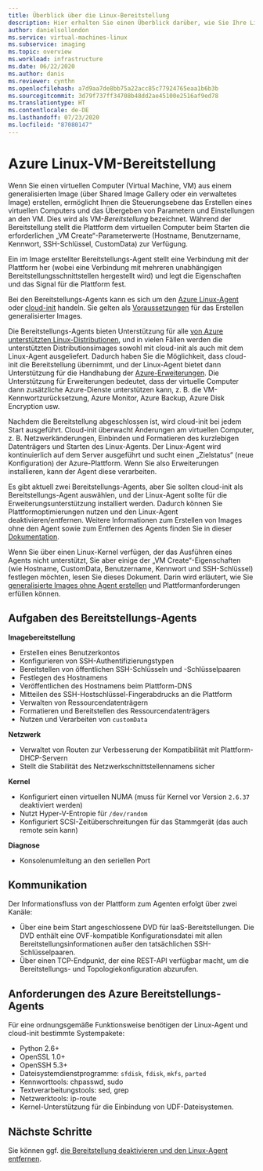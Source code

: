 ```yaml
---
title: Überblick über die Linux-Bereitstellung
description: Hier erhalten Sie einen Überblick darüber, wie Sie Ihre Linux-VM-Images zur Verwendung in Azure bereitstellen oder neue Images erstellen.
author: danielsollondon
ms.service: virtual-machines-linux
ms.subservice: imaging
ms.topic: overview
ms.workload: infrastructure
ms.date: 06/22/2020
ms.author: danis
ms.reviewer: cynthn
ms.openlocfilehash: a7d9aa7de8bb75a22acc85c77924765eaa1b6b3b
ms.sourcegitcommit: 3d79f737ff34708b48dd2ae45100e2516af9ed78
ms.translationtype: HT
ms.contentlocale: de-DE
ms.lasthandoff: 07/23/2020
ms.locfileid: "87080147"
---
```

# <a name="azure-linux-vm-provisioning"></a>Azure Linux-VM-Bereitstellung
Wenn Sie einen virtuellen Computer (Virtual Machine, VM) aus einem generalisierten Image (über Shared Image Gallery oder ein verwaltetes Image) erstellen, ermöglicht Ihnen die Steuerungsebene das Erstellen eines virtuellen Computers und das Übergeben von Parametern und Einstellungen an den VM. Dies wird als VM-*Bereitstellung* bezeichnet. Während der Bereitstellung stellt die Plattform dem virtuellen Computer beim Starten die erforderlichen „VM Create“-Parameterwerte (Hostname, Benutzername, Kennwort, SSH-Schlüssel, CustomData) zur Verfügung. 

Ein im Image erstellter Bereitstellungs-Agent stellt eine Verbindung mit der Plattform her (wobei eine Verbindung mit mehreren unabhängigen Bereitstellungsschnittstellen hergestellt wird) und legt die Eigenschaften und das Signal für die Plattform fest. 

Bei den Bereitstellungs-Agents kann es sich um den [Azure Linux-Agent](../extensions/agent-linux.md) oder [cloud-init](./using-cloud-init.md) handeln. Sie gelten als [Voraussetzungen](create-upload-generic.md) für das Erstellen generalisierter Images.

Die Bereitstellungs-Agents bieten Unterstützung für alle [von Azure unterstützten Linux-Distributionen](./endorsed-distros.md), und in vielen Fällen werden die unterstützten Distributionsimages sowohl mit cloud-init als auch mit dem Linux-Agent ausgeliefert. Dadurch haben Sie die Möglichkeit, dass cloud-init die Bereitstellung übernimmt, und der Linux-Agent bietet dann Unterstützung für die Handhabung der [Azure-Erweiterungen](../extensions/features-windows.md). Die Unterstützung für Erweiterungen bedeutet, dass der virtuelle Computer dann zusätzliche Azure-Dienste unterstützen kann, z. B. die VM-Kennwortzurücksetzung, Azure Monitor, Azure Backup, Azure Disk Encryption usw.

Nachdem die Bereitstellung abgeschlossen ist, wird cloud-init bei jedem Start ausgeführt. Cloud-init überwacht Änderungen am virtuellen Computer, z. B. Netzwerkänderungen, Einbinden und Formatieren des kurzlebigen Datenträgers und Starten des Linux-Agents. Der Linux-Agent wird kontinuierlich auf dem Server ausgeführt und sucht einen „Zielstatus“ (neue Konfiguration) der Azure-Plattform. Wenn Sie also Erweiterungen installieren, kann der Agent diese verarbeiten.

Es gibt aktuell zwei Bereitstellungs-Agents, aber Sie sollten cloud-init als Bereitstellungs-Agent auswählen, und der Linux-Agent sollte für die Erweiterungsunterstützung installiert werden. Dadurch können Sie Plattformoptimierungen nutzen und den Linux-Agent deaktivieren/entfernen. Weitere Informationen zum Erstellen von Images ohne den Agent sowie zum Entfernen des Agents finden Sie in dieser [Dokumentation](disable-provisioning.md).

Wenn Sie über einen Linux-Kernel verfügen, der das Ausführen eines Agents nicht unterstützt, Sie aber einige der „VM Create“-Eigenschaften (wie Hostname, CustomData, Benutzername, Kennwort und SSH-Schlüssel) festlegen möchten, lesen Sie dieses Dokument. Darin wird erläutert, wie Sie [generalisierte Images ohne Agent erstellen](no-agent.md) und Plattformanforderungen erfüllen können.


## <a name="provisioning-agent-responsibilities"></a>Aufgaben des Bereitstellungs-Agents

**Imagebereitstellung**
  
- Erstellen eines Benutzerkontos
- Konfigurieren von SSH-Authentifizierungstypen
- Bereitstellen von öffentlichen SSH-Schlüsseln und -Schlüsselpaaren
- Festlegen des Hostnamens
- Veröffentlichen des Hostnamens beim Plattform-DNS
- Mitteilen des SSH-Hostschlüssel-Fingerabdrucks an die Plattform
- Verwalten von Ressourcendatenträgern
- Formatieren und Bereitstellen des Ressourcendatenträgers
- Nutzen und Verarbeiten von `customData`
 
**Netzwerk**
  
- Verwaltet von Routen zur Verbesserung der Kompatibilität mit Plattform-DHCP-Servern
- Stellt die Stabilität des Netzwerkschnittstellennamens sicher

**Kernel**
  
- Konfiguriert einen virtuellen NUMA (muss für Kernel vor Version `2.6.37` deaktiviert werden)
- Nutzt Hyper-V-Entropie für `/dev/random`
- Konfiguriert SCSI-Zeitüberschreitungen für das Stammgerät (das auch remote sein kann)

**Diagnose**
  
- Konsolenumleitung an den seriellen Port

## <a name="communication"></a>Kommunikation
Der Informationsfluss von der Plattform zum Agenten erfolgt über zwei Kanäle:

- Über eine beim Start angeschlossene DVD für IaaS-Bereitstellungen. Die DVD enthält eine OVF-kompatible Konfigurationsdatei mit allen Bereitstellungsinformationen außer den tatsächlichen SSH-Schlüsselpaaren.
- Über einen TCP-Endpunkt, der eine REST-API verfügbar macht, um die Bereitstellungs- und Topologiekonfiguration abzurufen.


## <a name="azure-provisioning-agent-requirements"></a>Anforderungen des Azure Bereitstellungs-Agents
Für eine ordnungsgemäße Funktionsweise benötigen der Linux-Agent und cloud-init bestimmte Systempakete:
- Python 2.6+
- OpenSSL 1.0+
- OpenSSH 5.3+
- Dateisystemdienstprogramme: `sfdisk`, `fdisk`, `mkfs`, `parted`
- Kennworttools: chpasswd, sudo
- Textverarbeitungstools: sed, grep
- Netzwerktools: ip-route
- Kernel-Unterstützung für die Einbindung von UDF-Dateisystemen.

## <a name="next-steps"></a>Nächste Schritte

Sie können ggf. [die Bereitstellung deaktivieren und den Linux-Agent entfernen](disable-provisioning.md).
